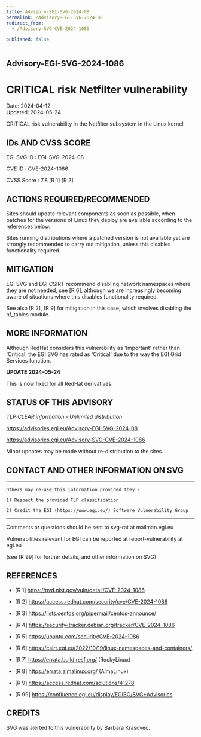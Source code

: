 ```yaml
---
title: Advisory-EGI-SVG-2024-08
permalink: /Advisory-EGI-SVG-2024-08
redirect_from:
  - /Advisory-SVG-CVE-2024-1086
  
published: false
---
```


## Advisory-EGI-SVG-2024-1086

# CRITICAL risk Netfilter vulnerability

Date:        2024-04-12   
Updated:     2024-05-24

CRITICAL risk vulnerability in the Netfilter subsystem in the Linux kernel

## IDs AND CVSS SCORE 

EGI SVG ID : EGI-SVG-2024-08
    
CVE ID     : CVE-2024-1086

CVSS Score : 7.8 [R 1] [R 2]    

## ACTIONS REQUIRED/RECOMMENDED

Sites should update relevant components as soon as possible, when 
patches for the versions of Linux they deploy are available according 
to the references below.

Sites running distributions where a patched version is not available yet 
are strongly recommended to carry out mitigation, unless this disables 
functionality required.

## MITIGATION

EGI SVG and EGI CSIRT recommend disabling network namespaces where
they are not needed, see [R 6], although we are increasingly becoming
aware of situations where this disables functionality required.

See also [R 2], [R 9] for mitigation in this case, which involves 
disabling the nf_tables module.

## MORE INFORMATION

Although RedHat considers this vulnerability as 'Important' rather
than 'Critical' the EGI SVG has rated as 'Critical' due to the way
the EGI Grid Services function.

**UPDATE 2024-05-24**

This is now fixed for all RedHat derivatives.
    
## STATUS OF THIS ADVISORY 
                  
_TLP:CLEAR information - Unlimited distribution_ 
 
 https://advisories.egi.eu/Advisory-EGI-SVG-2024-08 

 https://advisories.egi.eu/Advisory-SVG-CVE-2024-1086

Minor updates may be made without re-distribution to the sites.


## CONTACT AND OTHER INFORMATION ON SVG

-----------------------------
    Others may re-use this information provided they:-
    
    1) Respect the provided TLP classification
    
    2) Credit the EGI (https://www.egi.eu/) Software Vulnerability Group
-----------------------------

    
Comments or questions should be sent to
	svg-rat at mailman.egi.eu

Vulnerabilities relevant for EGI can be reported at
	report-vulnerability at egi.eu
    
(see [R 99] for further details, and other information on SVG)
    
    
## REFERENCES


- [R 1] <https://nvd.nist.gov/vuln/detail/CVE-2024-1086> 

- [R 2] <https://access.redhat.com/security/cve/CVE-2024-1086>
     
- [R 3] <https://lists.centos.org/pipermail/centos-announce/>
    
- [R 4] <https://security-tracker.debian.org/tracker/CVE-2024-1086> 
    
- [R 5] <https://ubuntu.com/security/CVE-2024-1086>

- [R 6] <https://csirt.egi.eu/2022/10/19/linux-namespaces-and-containers/>

- [R 7] <https://errata.build.resf.org/>   (RockyLinux)

- [R 8] <https://errata.almalinux.org/>  (AlmaLinux)

- [R 9] <https://access.redhat.com/solutions/41278>

- [R 99] <https://confluence.egi.eu/display/EGIBG/SVG+Advisories>

## CREDITS

SVG was alerted to this vulnerability by Barbara Krasovec.
